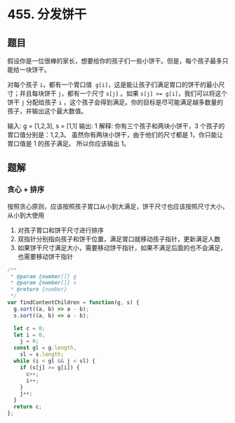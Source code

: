 # 455. 分发饼干

## 题目

假设你是一位很棒的家长，想要给你的孩子们一些小饼干。但是，每个孩子最多只能给一块饼干。

对每个孩子 `i`，都有一个胃口值  `g[i]`，这是能让孩子们满足胃口的饼干的最小尺寸；并且每块饼干 `j`，都有一个尺寸 `s[j]` 。如果 `s[j] >= g[i]`，我们可以将这个饼干 `j` 分配给孩子 `i` ，这个孩子会得到满足。你的目标是尽可能满足越多数量的孩子，并输出这个最大数值。

输入: g = [1,2,3], s = [1,1]
输出: 1
解释:
你有三个孩子和两块小饼干，3 个孩子的胃口值分别是：1,2,3。
虽然你有两块小饼干，由于他们的尺寸都是 1，你只能让胃口值是 1 的孩子满足。
所以你应该输出 1。

## 题解

### 贪心 + 排序

按照贪心原则，应该按照孩子胃口从小到大满足，饼干尺寸也应该按照尺寸大小，从小到大使用

1. 对孩子胃口和饼干尺寸进行排序
2. 双指针分别指向孩子和饼干位置，满足胃口就移动孩子指针，更新满足人数
3. 如果饼干尺寸满足大小，需要移动饼干指针，如果不满足后面的也不会满足，也需要移动饼干指针

```js
/**
 * @param {number[]} g
 * @param {number[]} s
 * @return {number}
 */
var findContentChildren = function(g, s) {
  g.sort((a, b) => a - b);
  s.sort((a, b) => a - b);

  let c = 0;
  let i = 0,
    j = 0;
  const gl = g.length,
    sl = s.length;
  while (i < gl && j < sl) {
    if (s[j] >= g[i]) {
      c++;
      i++;
    }
    j++;
  }
  return c;
};
```
